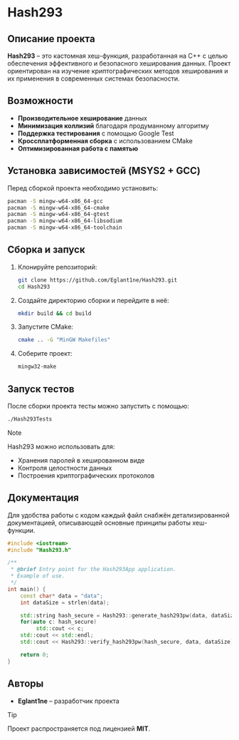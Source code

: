 # Hash293

## Описание проекта
**Hash293** – это кастомная хеш-функция, разработанная на C++ с целью обеспечения эффективного и безопасного хеширования данных. 
Проект ориентирован на изучение криптографических методов хеширования и их применения в современных системах безопасности.

## Возможности
- **Производительное хеширование** данных
- **Минимизация коллизий** благодаря продуманному алгоритму
- **Поддержка тестирования** с помощью Google Test
- **Кроссплатформенная сборка** с использованием CMake
- **Оптимизированная работа с памятью**

## Установка зависимостей (MSYS2 + GCC)
Перед сборкой проекта необходимо установить:

```sh
pacman -S mingw-w64-x86_64-gcc
pacman -S mingw-w64-x86_64-cmake
pacman -S mingw-w64-x86_64-gtest
pacman -S mingw-w64-x86_64-libsodium
pacman -S mingw-w64-x86_64-toolchain
```

## Сборка и запуск
1. Клонируйте репозиторий:
   ```sh
   git clone https://github.com/Eglant1ne/Hash293.git
   cd Hash293
   ```
2. Создайте директорию сборки и перейдите в неё:
   ```sh
   mkdir build && cd build
   ```
3. Запустите CMake:
   ```sh
   cmake .. -G "MinGW Makefiles"
   ```
4. Соберите проект:
   ```sh
   mingw32-make
   ```

## Запуск тестов
После сборки проекта тесты можно запустить с помощью:
```sh
./Hash293Tests
```

> [!NOTE]
> Hash293 можно использовать для:
> - Хранения паролей в хешированном виде
> - Контроля целостности данных
> - Построения криптографических протоколов

## Документация
Для удобства работы с кодом каждый файл снабжён детализированной документацией, описывающей основные принципы работы хеш-функции.

```cpp
#include <iostream>
#include "Hash293.h"

/**
 * @brief Entry point for the Hash293App application.
 * Example of use.
 */
int main() {
    const char* data = "data";
    int dataSize = strlen(data);

    std::string hash_secure = Hash293::generate_hash293pw(data, dataSize, 4);
    for(auto c: hash_secure) 
         std::cout << c;
    std::cout << std::endl;
    std::cout << Hash293::verify_hash293pw(hash_secure, data, dataSize) << std::endl;

    return 0;
}
```

## Авторы
- **Eglant1ne** – разработчик проекта

> [!TIP]
> Проект распространяется под лицензией **MIT**.
